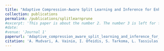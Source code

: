 ```yaml
---
title: "Adaptive Compression-Aware Split Learning and Inference for Enhanced Network Efficiency"
collection: publications
permalink: /publications/splitlearnprune
#excerpt: 'This paper is about the number 2. The number 3 is left for future work.'
#date: 
#venue: 'Journal 1'
paperurl: 'Adaptive_compression_aware_split_learning_and_inference_for_enhanced_network_efficiency.pdf'
citation: 'A. Mudvari, A. Vainio, I. Ofeidis, S. Tarkoma, L. Tassiulas, " Adaptive Compression-Aware Split Learning and Inference for Enhanced Network Efficiency", arXiv:2311.05739, ACM transactions on Internet Technology (2024)'
---
```



